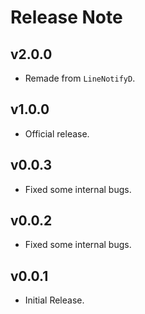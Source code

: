 # Release Note

## v2.0.0

- Remade from `LineNotifyD`.

## v1.0.0

- Official release.

## v0.0.3

- Fixed some internal bugs.

## v0.0.2

- Fixed some internal bugs.

## v0.0.1

- Initial Release.
